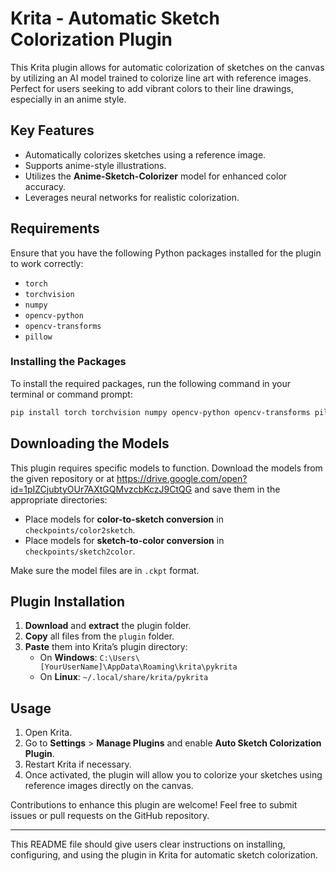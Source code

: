 
# Krita - Automatic Sketch Colorization Plugin

This Krita plugin allows for automatic colorization of sketches on the canvas by utilizing an AI model trained to colorize line art with reference images. Perfect for users seeking to add vibrant colors to their line drawings, especially in an anime style.

## Key Features

- Automatically colorizes sketches using a reference image.
- Supports anime-style illustrations.
- Utilizes the **Anime-Sketch-Colorizer** model for enhanced color accuracy.
- Leverages neural networks for realistic colorization.

## Requirements

Ensure that you have the following Python packages installed for the plugin to work correctly:

- `torch`
- `torchvision`
- `numpy`
- `opencv-python`
- `opencv-transforms`
- `pillow`

### Installing the Packages

To install the required packages, run the following command in your terminal or command prompt:

```bash
pip install torch torchvision numpy opencv-python opencv-transforms pillow
```

## Downloading the Models

This plugin requires specific models to function. Download the models from the given repository or at https://drive.google.com/open?id=1pIZCjubtyOUr7AXtGQMvzcbKczJ9CtQG and save them in the appropriate directories:

- Place models for **color-to-sketch conversion** in `checkpoints/color2sketch`.
- Place models for **sketch-to-color conversion** in `checkpoints/sketch2color`.

Make sure the model files are in `.ckpt` format.

## Plugin Installation

1. **Download** and **extract** the plugin folder.
2. **Copy** all files from the `plugin` folder.
3. **Paste** them into Krita’s plugin directory:
   - On **Windows**: `C:\Users\[YourUserName]\AppData\Roaming\krita\pykrita`
   - On **Linux**: `~/.local/share/krita/pykrita`

## Usage

1. Open Krita.
2. Go to **Settings** > **Manage Plugins** and enable **Auto Sketch Colorization Plugin**.
3. Restart Krita if necessary.
4. Once activated, the plugin will allow you to colorize your sketches using reference images directly on the canvas.


Contributions to enhance this plugin are welcome! Feel free to submit issues or pull requests on the GitHub repository.

---

This README file should give users clear instructions on installing, configuring, and using the plugin in Krita for automatic sketch colorization.
